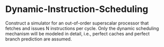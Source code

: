 # Dynamic-Instruction-Scheduling
Construct a simulator for an out-of-order superscalar processor that fetches and issues N instructions per cycle. Only the dynamic scheduling mechanism will be modeled in detail, i.e., perfect caches and perfect branch prediction are assumed.
